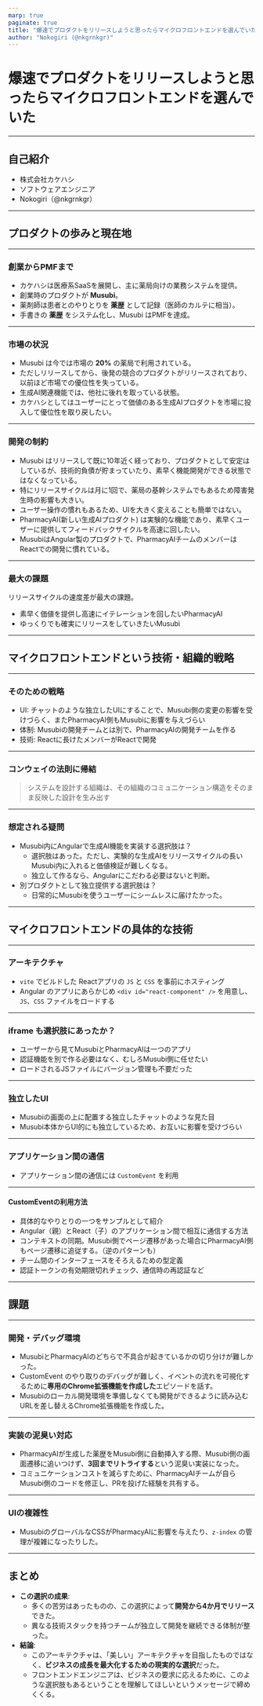 ```yaml
---
marp: true
paginate: true
title: "爆速でプロダクトをリリースしようと思ったらマイクロフロントエンドを選んでいた"
author: "Nokogiri (@nkgrnkgr)"
---
```


# 爆速でプロダクトをリリースしようと思ったらマイクロフロントエンドを選んでいた

---

## 自己紹介
- 株式会社カケハシ
- ソフトウェアエンジニア
- Nokogiri（@nkgrnkgr）

---

## プロダクトの歩みと現在地

---

### 創業からPMFまで
- カケハシは医療系SaaSを展開し、主に薬局向けの業務システムを提供。
- 創業時のプロダクトが **Musubi**。
- 薬剤師は患者とのやりとりを **薬歴** として記録（医師のカルテに相当）。
- 手書きの **薬歴** をシステム化し、Musubi はPMFを達成。

---

### 市場の状況
- Musubi は今では市場の **20%** の薬局で利用されている。
- ただしリリースしてから、後発の競合のプロダクトがリリースされており、以前ほど市場での優位性を失っている。
- 生成AI関連機能では、他社に後れを取っている状態。
- カケハシとしてはユーザーにとって価値のある生成AIプロダクトを市場に投入して優位性を取り戻したい。

---

### 開発の制約
- Musubi はリリースして既に10年近く経っており、プロダクトとして安定はしているが、技術的負債が貯まっていたり、素早く機能開発ができる状態ではなくなっている。
- 特にリリースサイクルは月に1回で、薬局の基幹システムでもあるため障害発生時の影響も大きい。
- ユーザー操作の慣れもあるため、UIを大きく変えることも簡単ではない。
- PharmacyAI(新しい生成AIプロダクト) は実験的な機能であり、素早くユーザーに提供してフィードバックサイクルを高速に回したい。
- MusubiはAngular製のプロダクトで、PharmacyAIチームのメンバーはReactでの開発に慣れている。

---

### 最大の課題

リリースサイクルの速度差が最大の課題。

- 素早く価値を提供し高速にイテレーションを回したいPharmacyAI
- ゆっくりでも確実にリリースをしていきたいMusubi

---

## マイクロフロントエンドという技術・組織的戦略

---

### そのための戦略
- UI: チャットのような独立したUIにすることで、Musubi側の変更の影響を受けづらく、またPharmacyAI側もMusubiに影響を与えづらい
- 体制: Musubiの開発チームとは別で、PharmacyAIの開発チームを作る
- 技術: Reactに長けたメンバーがReactで開発

---

### コンウェイの法則に帰結

> システムを設計する組織は、その組織のコミュニケーション構造をそのまま反映した設計を生み出す


---

### 想定される疑問
- Musubi内にAngularで生成AI機能を実装する選択肢は？
  - 選択肢はあった。ただし、実験的な生成AIをリリースサイクルの長いMusubi内に入れると価値検証が難しくなる。
  - 独立して作るなら、Angularにこだわる必要はないと判断。
- 別プロダクトとして独立提供する選択肢は？
  - 日常的にMusubiを使うユーザーにシームレスに届けたかった。

---

## マイクロフロントエンドの具体的な技術

---

### アーキテクチャ
- `vite` でビルドした Reactアプリの `JS` と `CSS` を事前にホスティング
- Angular のアプリにあらかじめ `<div id="react-component" />` を用意し、`JS`、`CSS` ファイルをロードする

---

### iframe も選択肢にあったか？
- ユーザーから見てMusubiとPharmacyAIは一つのアプリ
- 認証機能を別で作る必要はなく、むしろMusubi側に任せたい
- ロードされるJSファイルにバージョン管理も不要だった

---

### 独立したUI
- Musubiの画面の上に配置する独立したチャットのような見た目
- Musubi本体からUI的にも独立しているため、お互いに影響を受けづらい

---

### アプリケーション間の通信
- アプリケーション間の通信には `CustomEvent` を利用

---

#### CustomEventの利用方法
- 具体的なやりとりの一つをサンプルとして紹介
- Angular（親）とReact（子）のアプリケーション間で相互に通信する方法
- コンテキストの同期。Musubi側でページ遷移があった場合にPharmacyAI側もページ遷移に追従する。（逆のパターンも）
- チーム間のインターフェースをそろえるための型定義
- 認証トークンの有効期限切れチェック、通信時の再認証など

---

## 課題

---

### 開発・デバッグ環境
- MusubiとPharmacyAIのどちらで不具合が起きているかの切り分けが難しかった。
- CustomEvent のやり取りのデバッグが難しく、イベントの流れを可視化するために**専用のChrome拡張機能を作成した**エピソードを話す。
- Musubiのローカル開発環境を準備しなくても開発ができるように読み込むURLを差し替えるChrome拡張機能を作成した。

---

### 実装の泥臭い対応
- PharmacyAIが生成した薬歴をMusubi側に自動挿入する際、Musubi側の画面遷移に追いつけず、**3回までリトライする**という泥臭い実装になった。
- コミュニケーションコストを減らすために、PharmacyAIチームが自らMusubi側のコードを修正し、PRを投げた経験を共有する。

---

### UIの複雑性
- MusubiのグローバルなCSSがPharmacyAIに影響を与えたり、`z-index` の管理が複雑になったりした。

---

## まとめ
- **この選択の成果**:
  - 多くの苦労はあったものの、この選択によって**開発から4か月でリリース**できた。
  - 異なる技術スタックを持つチームが独立して開発を継続できる体制が整った。
- **結論**:
  - このアーキテクチャは、「美しい」アーキテクチャを目指したものではなく、**ビジネスの成長を最大化するための現実的な選択**だった。
  - フロントエンドエンジニアは、ビジネスの要求に応えるために、このような選択肢もあるということを理解してほしいというメッセージで締めくくる。
